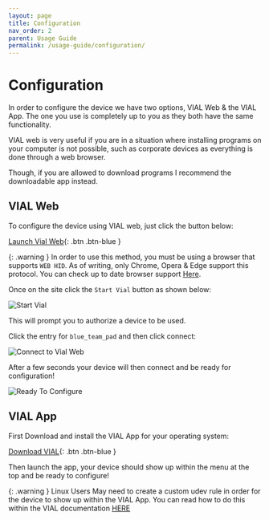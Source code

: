 ```yaml
---
layout: page
title: Configuration
nav_order: 2
parent: Usage Guide
permalink: /usage-guide/configuration/
---
```


# Configuration

In order to configure the device we have two options, VIAL Web & the VIAL App. The one you use is completely up to you as they both have the same functionality.

VIAL web is very useful if you are in a situation where installing programs on your computer is not possible, such as corporate devices as everything is done through a web browser.  

Though, if you are allowed to download programs I recommend the downloadable app instead.

## VIAL Web

To configure the device using VIAL web, just click the button below:

[Launch Vial Web](https://vial.rocks/){: .btn .btn-blue }

{: .warning }
In order to use this method, you must be using a browser that supports `WEB HID`. As of writing, only Chrome, Opera & Edge support this protocol. You can check up to date browser support [Here](https://caniuse.com/webhid).

Once on the site click the `Start Vial` button as shown below:

![Start Vial](https://fearherbs1.github.io/blue-team-pad-docs/images/start-vial.png)

This will prompt you to authorize a device to be used.  

Click the entry for `blue_team_pad` and then click connect:

![Connect to Vial Web](https://fearherbs1.github.io/images/connect-to-vial-web.png)


After a few seconds your device will then connect and be ready for configuration!

![Ready To Configure](https://fearherbs1.github.io/blue-team-pad-docs/images/vial-web-connected.png)

## VIAL App

First Download and install the VIAL App for your operating system:

[Download VIAL](https://get.vial.today/download/){: .btn .btn-blue }

Then launch the app, your device should show up within the menu at the top and be ready to configure!


{: .warning }
Linux Users May need to create a custom udev rule in order for the device to show up within the VIAL App. You can read how to do this within the VIAL documentation [HERE](https://get.vial.today/manual/linux-udev.html)


